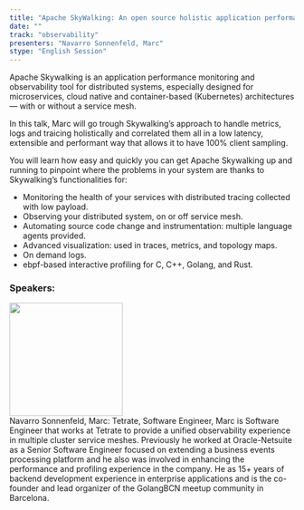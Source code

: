 ```yaml
---
title: "Apache SkyWalking: An open source holistic application performance monitoring and observability tool"
date: "" 
track: "observability"
presenters: "Navarro Sonnenfeld, Marc"
stype: "English Session"
---
```

Apache Skywalking is an application performance monitoring and observability tool for distributed systems, especially designed for microservices, cloud native and container-based (Kubernetes) architectures — with or without a service mesh.

In this talk, Marc will go trough Skywalking’s approach to handle metrics, logs and traicing holistically and correlated them all in a low latency, extensible and performant way that allows it to have 100% client sampling.

You will learn how easy and quickly you can get Apache Skywalking up and running to pinpoint where the problems in your system are thanks to Skywalking’s functionalities for:

- Monitoring the health of your services with distributed tracing collected with low payload.
- Observing your distributed system, on or off service mesh.
- Automating source code change and instrumentation: multiple language agents provided.
- Advanced visualization: used in traces, metrics, and topology maps.
- On demand logs.
- ebpf-based interactive profiling for C, C++, Golang, and Rust.
 ### Speakers: 
 <img src="images/speaker/1195.png" width="200" /><br>Navarro Sonnenfeld, Marc: Tetrate, Software Engineer, Marc is Software Engineer that works at Tetrate to provide a unified observability experience in multiple cluster service meshes. Previously he worked at Oracle-Netsuite as a Senior Software Engineer focused on extending a business events processing platform and he also was involved in enhancing the performance and profiling experience in the company. He as 15+ years of backend development experience in enterprise applications and is the co-founder and lead organizer of the GolangBCN meetup community in Barcelona.
 